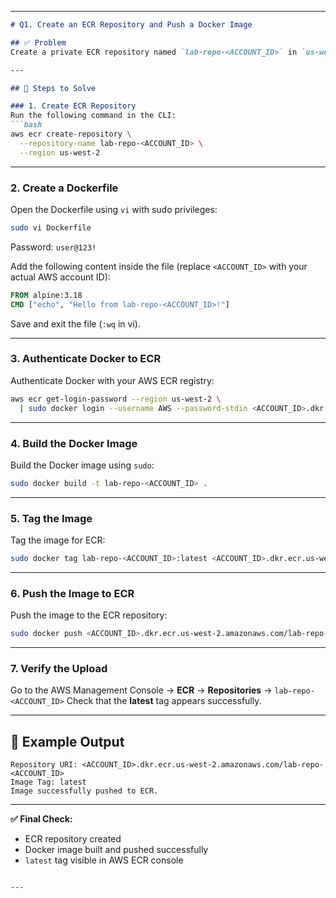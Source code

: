 
---

````markdown
# Q1. Create an ECR Repository and Push a Docker Image

## ✅ Problem
Create a private ECR repository named `lab-repo-<ACCOUNT_ID>` in `us-west-2`, build a Docker image, and push it to ECR.

---

## 🧭 Steps to Solve

### 1. Create ECR Repository
Run the following command in the CLI:
```bash
aws ecr create-repository \
  --repository-name lab-repo-<ACCOUNT_ID> \
  --region us-west-2
````

---

### 2. Create a Dockerfile

Open the Dockerfile using `vi` with sudo privileges:

```bash
sudo vi Dockerfile
```

Password: `user@123!`

Add the following content inside the file (replace `<ACCOUNT_ID>` with your actual AWS account ID):

```dockerfile
FROM alpine:3.18
CMD ["echo", "Hello from lab-repo-<ACCOUNT_ID>!"]
```

Save and exit the file (`:wq` in vi).

---

### 3. Authenticate Docker to ECR

Authenticate Docker with your AWS ECR registry:

```bash
aws ecr get-login-password --region us-west-2 \
  | sudo docker login --username AWS --password-stdin <ACCOUNT_ID>.dkr.ecr.us-west-2.amazonaws.com
```

---

### 4. Build the Docker Image

Build the Docker image using `sudo`:

```bash
sudo docker build -t lab-repo-<ACCOUNT_ID> .
```

---

### 5. Tag the Image

Tag the image for ECR:

```bash
sudo docker tag lab-repo-<ACCOUNT_ID>:latest <ACCOUNT_ID>.dkr.ecr.us-west-2.amazonaws.com/lab-repo-<ACCOUNT_ID>:latest
```

---

### 6. Push the Image to ECR

Push the image to the ECR repository:

```bash
sudo docker push <ACCOUNT_ID>.dkr.ecr.us-west-2.amazonaws.com/lab-repo-<ACCOUNT_ID>:latest
```

---

### 7. Verify the Upload

Go to the AWS Management Console → **ECR** → **Repositories** → `lab-repo-<ACCOUNT_ID>`
Check that the **latest** tag appears successfully.

---

## 🧾 Example Output

```
Repository URI: <ACCOUNT_ID>.dkr.ecr.us-west-2.amazonaws.com/lab-repo-<ACCOUNT_ID>
Image Tag: latest
Image successfully pushed to ECR.
```

---

**✅ Final Check:**

* ECR repository created
* Docker image built and pushed successfully
* `latest` tag visible in AWS ECR console

```

---

```
